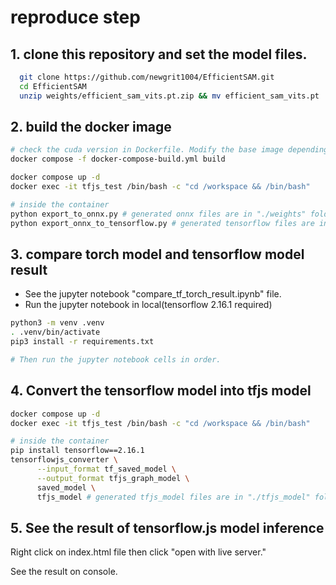 # reproduce step
## 1. clone this repository and set the model files.
  ```bash
    git clone https://github.com/newgrit1004/EfficientSAM.git
    cd EfficientSAM
    unzip weights/efficient_sam_vits.pt.zip && mv efficient_sam_vits.pt ./weights
  ```

## 2. build the docker image
  ```bash
  # check the cuda version in Dockerfile. Modify the base image depending on your environment.
  docker compose -f docker-compose-build.yml build

  docker compose up -d
  docker exec -it tfjs_test /bin/bash -c "cd /workspace && /bin/bash"

  # inside the container
  python export_to_onnx.py # generated onnx files are in "./weights" folder.
  python export_onnx_to_tensorflow.py # generated tensorflow files are in "./saved_model" folder.
  ```

## 3. compare torch model and tensorflow model result
  - See the jupyter notebook "compare_tf_torch_result.ipynb" file.
  - Run the jupyter notebook in local(tensorflow 2.16.1 required)
  ```bash
  python3 -m venv .venv
  . .venv/bin/activate
  pip3 install -r requirements.txt

  # Then run the jupyter notebook cells in order.
  ```

## 4. Convert the tensorflow model into tfjs model
  ```bash
  docker compose up -d
  docker exec -it tfjs_test /bin/bash -c "cd /workspace && /bin/bash"

  # inside the container
  pip install tensorflow==2.16.1
  tensorflowjs_converter \
        --input_format tf_saved_model \
        --output_format tfjs_graph_model \
        saved_model \
        tfjs_model # generated tfjs_model files are in "./tfjs_model" folder.
  ```

## 5. See the result of tensorflow.js model inference
  Right click on index.html file then click "open with live server."


  See the result on console.
